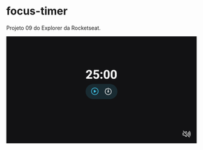 # focus-timer
Projeto 09 do Explorer da Rocketseat.

![Projeto "Focus Timer"](https://github.com/madalena-rocha/focus-timer/blob/main/assets/focus-timer.png)

